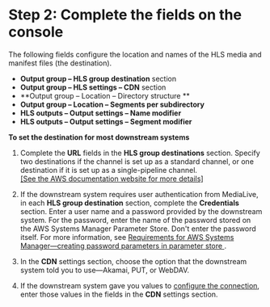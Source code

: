# Step 2: Complete the fields on the console<a name="hls-specify-destination"></a>

The following fields configure the location and names of the HLS media and manifest files \(the destination\)\.
+ **Output group – HLS group destination** section
+ **Output group – HLS settings – CDN** section
+ **Output group – Location – Directory structure **
+ **Output group – Location – Segments per subdirectory**
+ **HLS outputs – Output settings – Name modifier**
+ **HLS outputs – Output settings – Segment modifier**

**To set the destination for most downstream systems**

1. Complete the **URL** fields in the **HLS group destinations** section\. Specify two destinations if the channel is set up as a standard channel, or one destination if it is set up as a single\-pipeline channel\.     
[\[See the AWS documentation website for more details\]](http://docs.aws.amazon.com/medialive/latest/ug/hls-specify-destination.html)

1. If the downstream system requires user authentication from MediaLive, in each **HLS group destination** section, complete the **Credentials** section\. Enter a user name and a password provided by the downstream system\. For the password, enter the name of the password stored on the AWS Systems Manager Parameter Store\. Don't enter the password itself\. For more information, see [Requirements for AWS Systems Manager—creating password parameters in parameter store ](requirements-for-EC2.md)\. 

1. In the **CDN** settings section, choose the option that the downstream system told you to use—Akamai, PUT, or WebDAV\.

1. If the downstream system gave you values to [configure the connection](origin-server-http.md), enter those values in the fields in the **CDN** settings section\.